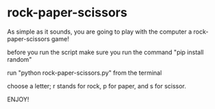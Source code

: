 # rock-paper-scissors

As simple as it sounds, you are going to play with the computer a rock-paper-scissors game!

before you run the script make sure you run the command "pip install random"

run "python rock-paper-scissors.py" from the terminal

choose a letter; r stands for rock, p for paper, and s for scissor.

ENJOY!
